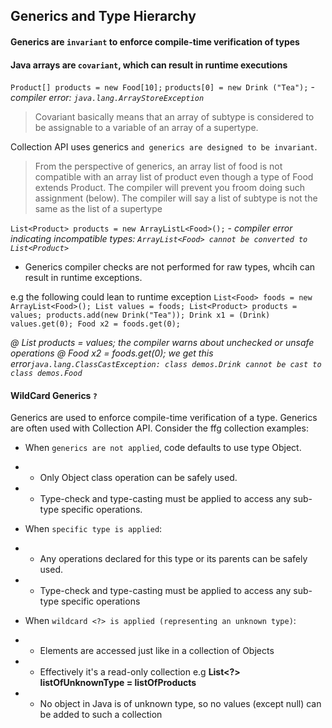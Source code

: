 ## Generics and Type Hierarchy

#### Generics are `invariant` to enforce compile-time verification of types
#### Java arrays are `covariant`, which can result in runtime executions 

`Product[] products = new Food[10];`
`products[0] = new Drink ("Tea");` - _compiler error: `java.lang.ArrayStoreException`_

> Covariant basically means that an array of subtype is considered to be assignable to 
> a variable of an array of a supertype.
> 
Collection API uses generics `and generics are designed to be invariant`. 
> From the perspective of generics, an array list of food is not compatible with an array list
> of product even though a type of Food extends Product. The compiler will prevent you
> froom doing such assignment (below). The compiler will say a list of subtype is not the same
> as the list of a supertype

`List<Product> products = new ArrayListL<Food>();` - _compiler error indicating incompatible types: `ArrayList<Food> cannot be converted to List<Product>`_

- Generics compiler checks are not performed for raw types, whcih can result in 
runtime exceptions.
  
e.g the following could lean to runtime exception
`List<Food> foods = new ArrayList<Food>();
List values = foods;
List<Product> products = values;
products.add(new Drink("Tea"));
Drink x1 = (Drink) values.get(0);
Food x2 = foods.get(0);`

_@ List<Product> products = values; the compiler warns about unchecked or unsafe operations_
_@ Food x2 = foods.get(0); we get this error`java.lang.ClassCastException: class demos.Drink cannot be cast to class demos.Food`_ 

#### WildCard Generics `?`
Generics are used to enforce compile-time verification of a type.
Generics are often used with Collection API. Consider the ffg collection examples:

- When `generics are not applied`, code defaults to use type Object.
- - Only Object class operation can be safely used.
- - Type-check and type-casting must be applied to access any sub-type specific operations.

- When `specific type is applied`:
- - Any operations declared for this type or its parents can be safely used.
- - Type-check and type-casting must be applied to access any sub-type specific operations
    
- When `wildcard <?> is applied (representing an unknown type)`:
- - Elements are accessed just like in a collection of Objects
- - Effectively it's a read-only collection e.g __List<?> listOfUnknownType = listOfProducts__
- - No object in Java is of unknown type, so no values (except null) can be added to such a collection    
    

    

